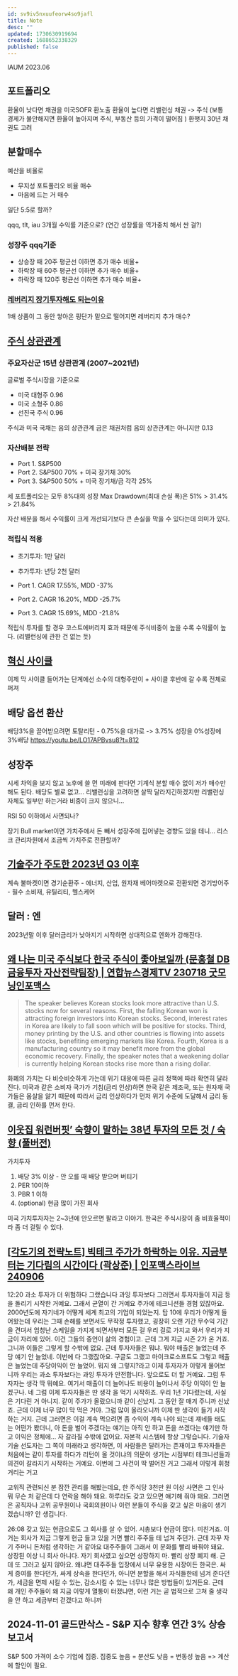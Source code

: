 ```yaml
---
id: sv9iv5nxuufeorw4so9jafl
title: Note
desc: ""
updated: 1730630919694
created: 1688652338329
published: false
---
```


IAUM
2023.06

## 포트폴리오

환율이 낮다면 채권을 미국SOFR 환노출
환율이 높다면 리밸런싱 채권 -> 주식
(보통 경제가 불안해지면 환율이 높아지며 주식, 부동산 등의 가격이 떨어짐 )
환햇지 30년 채권도 고려

## 분할매수

예산을 비율로

- 무지성 포트폴리오 비율 매수
- 마음에 드는 거 매수

일단 5:5로 할까?

qqq, tlt, iau 3개월 수익률 기준으로? (연간 성장률을 역가중치 해서 싼 걸?)

### 성장주 qqq기준

- 상승장 때 20주 평균선 이하면 추가 매수 비율+
- 하락장 때 60주 평균선 이하면 추가 매수 비율+
- 하락장 때 120주 평균선 이하면 추가 매수 비율+

### [레버리지 장기투자해도 되는이유](fin.leveraged-etfs#레버리지-etf의-장기적인-움직임)

1배 상품이 그 동안 쌓아온 핑단가 밑으로 떨어지면 레버리지 추가 매수?

## [주식 상관관계](https://blog.naver.com/1_stepmore/223103023134)

### 주요자산군 15년 상관관계 (2007~2021년)

글로벌 주식시장을 기준으로

- 미국 대형주 0.96
- 미국 소형주 0.86
- 선진국 주식 0.96

주식과 미국 국채는 음의 상관관계
금은 채권처럼 음의 상관관계는 아니지만 0.13

### 자산배분 전략

- Port 1. S&P500
- Port 2. S&P500 70% + 미국 장기채 30%
- Port 3. S&P500 50% + 미국 장기채/금 각각 25%

세 포트폴리오는 모두 8%대의 성장
Max Drawdown(최대 손실 폭)은
51% > 31.4% > 21.84%

자산 배분을 해서 수익률이 크게 개선되기보다 큰 손실을 막을 수 있다는데 의미가 있다.

### 적립식 적용

- 초기투자: 1만 달러
- 추가투자: 년당 2천 달러

- Port 1. CAGR 17.55%, MDD -37%
- Port 2. CAGR 16.20%, MDD -25.7%
- Port 3. CAGR 15.69%, MDD -21.8%

적립식 투자를 할 경우 코스트에버리지 효과 때문에 주식비중이 높을 수록 수익률이 높다.
(리밸런싱에 관한 건 없는 듯)

## [혁신 사이클](https://www.youtube.com/live/PfeyvnIDlD0)

이제 막 사이클 들어가는 단계에선 소수의 대형주만이 +
사이클 후반에 갈 수록 전체로 퍼져

## 배당 옵션 환산

배당3%을 끌어받으려면 토탈리턴 - 0.75%을 대가로 -> 3.75% 성장을 0%성장에 3%배당
https://youtu.be/LO17APBvsu8?t=812

## 성장주

시세 차익을 보지 않고 노후에 쓸 먼 미래에 판다면 기계식 분할 매수 없이 저가 매수만 해도 된다. 배당도 별로 없고...
리밸런싱을 고려하면 살짝 달라지긴하겠지만 리밸런싱 자체도 일부만 하는거라 비중이 크지 않으니...

RSI 50 이하에서 사면되나?

장기 Bull market이면 가치주에서 돈 빼서 성장주에 집어넣는 경향도 있을 테니... 리스크 관리차원에서 조금씩 가치주로 전환할까?

## [기술주가 주도한 2023년 Q3 이후](https://youtu.be/Pdz-xpEOnO8?t=938)

계속 불마켓이면 경기순환주 - 에너지, 산업, 원자재
베어마켓으로 전환되면 경기방어주 - 필수 소비재, 유틸리티, 헬스케어

## 달러 : 엔

2023년말 이후 달러금리가 낮아지기 시작하면 상대적으로 엔화가 강해진다.

## [왜 나는 미국 주식보다 한국 주식이 좋아보일까 (문홍철 DB금융투자 자산전략팀장) | 연합뉴스경제TV 230718 굿모닝인포맥스](https://youtu.be/ZJmHi2_8CNQ)

> The speaker believes Korean stocks look more attractive than U.S. stocks now for several reasons. First, the falling Korean won is attracting foreign investors into Korean stocks. Second, interest rates in Korea are likely to fall soon which will be positive for stocks. Third, money printing by the U.S. and other countries is flowing into assets like stocks, benefiting emerging markets like Korea. Fourth, Korea is a manufacturing country so it may benefit more from the global economic recovery. Finally, the speaker notes that a weakening dollar is currently helping Korean stocks rise more than a rising dollar.

화폐의 가치는 다 비슷비슷하게 가는데 위기 대응에 따른 금리 정책에 따라 확연히 달라진다.
미국과 같은 소비자 국가가 기침(금리 인상)하면 한국 같은 제조국, 또는 원자재 국가들은 몸살을 앓기 때문에 따라서 금리 인상하다가 먼저 위기 수준에 도달해서 금리 동결, 금리 인하를 먼저 한다.

## [이웃집 워런버핏’ 숙향이 말하는 38년 투자의 모든 것 / 숙향 (풀버전)](https://www.youtube.com/watch?v=DhO6bzOfVKM)

가치투자

1. 배당 3% 이상 - 안 오를 때 배당 받으며 버티기
2. PER 10이하
3. PBR 1 이하
4. (optional) 현금 많이 가진 회사

미국 가치투자자는 2~3년에 안오르면 팔라고 이야기. 한국은 주식시장이 좀 비효율적이라 좀 더 걸릴 수 있다.

## [[각도기의 전략노트] 빅테크 주가가 하락하는 이유. 지금부터는 기다림의 시간이다 (곽상준) | 인포맥스라이브 240906](https://www.youtube.com/watch?v=rzwYrRw9fOs)

12:20
과소 투자가 더 위험하다 그랬습니다 과잉 투자보다
그러면서 투자자들이 지금 등을 돌리기 시작한 거예요. 그래서 균열이 간 거예요 주가에
테크니션들 경험 있잖아요. 2000년도에 자기네가 어떻게 세계 최고의 기업이 되었는지. 탑 10에 우리가 어떻게 들어왔는데 우리는 그때 손해를 보면서도 무작정 투자했고, 굉장히 오랜 기간 무수익 기간을 견뎌서 엄청난 스케일을 가지게 되면서부터 모든 걸 우리 걸로 가지고 와서 우리가 지금이 자리에 있어.
이건 그들의 증언이 삶의 경험이고. 근데 그게 지금 시즌 2가 온 거죠. 그니까 이들은 그렇게 할 수밖에 없요.
근데 투자자들은 뭐냐. 뭐야 매출은 늘었는데 주당 얘기 안 늘었네. 이번에 다 그랬잖아요. 구글도 그랬고 마이크로소프트도 그렇고 매출은 늘었는데 주당이익이 안 늘었어. 뭐지 왜 그렇지?라고 이제 투자자가 이렇게 물어보니까 우리는 과소 투자보다는 과잉 투자가 안전합니다. 앞으로도 더 할 거예요.
그럼 투자자는 생각 딱 뭐예요. 여기서 매출이 더 늘어나도 비용이 늘어나서 주당 이익이 안 늘겠구나. 네 그럼 이제 투자자들은 딴 생각 을 먹기 시작하죠. 우리 1년 기다렸는데, 사실은 기다린 거 아니지. 같이 주가가 올랐으니까 같이 신났지. 그 동안 잘 매겨 주니까 신났죠.
근데 이제 너무 많이 막 먹은 거야. 그럼 많이 올라오니까 이제 딴 생각이 들기 시작하는 거지. 근데 그러면은 이걸 계속 먹으려면 좀 수익이 계속 나야 되는데 쟤네들 태도는 어떤가 봤더니, 아 돈을 벌어 주겠다는 얘기는 아직 안 하고 돈을 쓰겠다는 얘기만 하고 이익은 정체에...
자 갈라질 수밖에 없어요. 자본적 시스템에 항상 그렇습니다. 기술자 기술 선도자는 그 쪽이 미래라고 생각하면, 이 사람들은 달려가는 존재이고 투자자들은 처음에는 같이 투자를 하다가 리턴이 올 것이냐의 의문이 생기는 시점부터 테크니션들과 의견이 갈라지기 시작하는 거예요.
이번에 그 사건이 딱 벌어진 거고 그래서 이렇게 휘청거리는 거고

고위직 관련되신 분 잠깐 관리를 해봤는데요, 한 주식당 3천만 원 이상 사면은 그 인사 뭐 무슨 처 같은데 다 연락을 해야 돼요. 하루라도 갖고 있으면 얘기해 줘야 돼요.
그러면은 공직자나 고위 공무원이나 국회의원이나 이런 분들이 주식을 갖고 싶은 마음이 생기겠습니까? 안 생깁니다.

26:08
갖고 있는 현금으로도 그 회사를 살 수 있어. 시총보다 현금이 많다. 미친거죠.
이거는 회사가 지금 그렇게 현금 들고 있을 거면 빨리 주주들 테 넘겨 주던가.
근데 자꾸 자기 주머니 돈처럼 생각하는 거 같아요 대주주들이
그래서 이 문화를 빨리 바꿔야 돼요. 상장된 이상 니 회사 아니다. 자기 회사였고 싶으면 상장하지 마. 빨리 상장 폐지 해.
근데 또 그러고 싶지 않아요. 왜냐면 대주주들 입장에서 너무 유용한 시장이든 한국은. 싸게 증여를 한다던가, 싸게 상속을 한다던가, 아니면 분할을 해서 자식들한테 넘겨 준다던가, 세금을 면제 시킬 수 있는, 감소시킬 수 있는 너무나 많은 방법들이 있거든요.
근데 왜 개인 주주들이 왜 지금 이렇게 열통이 터졌냐면, 이런 거는 곧 법적으로 고쳐 줄 생각을 안 하고 세금부터 걷겠다고 하니까

## 2024-11-01 골드만삭스 - S&P 지수 향후 연간 3% 상승 보고서

S&P 500 가격이 소수 기업에 집중.
집중도 높음 = 분산도 낮음 = 변동성 높음 => 계산에 할인이 필요.
